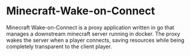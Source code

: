 # Minecraft-Wake-on-Connect

Minecraft Wake-on-Connect is a proxy application written in go that manages a downstream minecraft server running in docker. The proxy wakes the server when a player connects, saving resources while being completely transparent to the client player.
